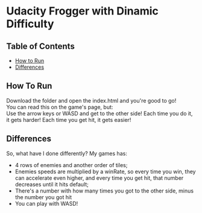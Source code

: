 # Udacity Frogger with Dinamic Difficulty

## Table of Contents

- [How to Run](#howtorun)
- [Differences](#differences)

## How To Run <a name="#howtorun"/>

Download the folder and open the index.html and you're good to go!<br>
You can read this on the game's page, but:<br>
Use the arrow keys or WASD and get to the other side! Each time you do it, it gets harder! Each time you get hit, it gets easier!

## Differences
 
So, what have I done differently? My games has:
- 4 rows of enemies and another order of tiles;
- Enemies speeds are multiplied by a winRate, so every time you win, they can accelerate even higher, and every time you get hit, that number decreases until it hits default;
- There's a number with how many times you got to the other side, minus the number you got hit 
- You can play with WASD!

